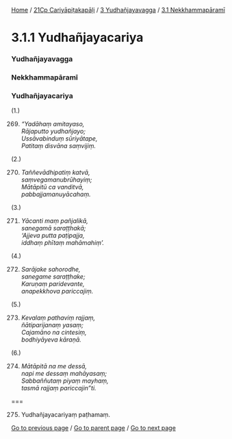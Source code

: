 
[Home](/) / [21Cp Cariyāpiṭakapāḷi](/tipitaka/21Cp.md) / [3 Yudhañjayavagga](/tipitaka/21Cp/3.md) / [3.1 Nekkhammapāramī](/tipitaka/21Cp/3/3.1.md)

# 3.1.1 Yudhañjayacariya

### Yudhañjayavagga

### Nekkhammapāramī

### Yudhañjayacariya

(1.)

269. _“Yadāhaṃ amitayaso,_  
_Rājaputto yudhañjayo;_  
_Ussāvabinduṃ sūriyātape,_  
_Patitaṃ disvāna saṃvijiṃ._  


(2.)

270. _Taññevādhipatiṃ katvā,_  
_saṃvegamanubrūhayiṃ;_  
_Mātāpitū ca vanditvā,_  
_pabbajjamanuyācahaṃ._  


(3.)

271. _Yācanti maṃ pañjalikā,_  
_sanegamā saraṭṭhakā;_  
_‘Ajjeva putta paṭipajja,_  
_iddhaṃ phītaṃ mahāmahiṃ’._  


(4.)

272. _Sarājake sahorodhe,_  
_sanegame saraṭṭhake;_  
_Karuṇaṃ paridevante,_  
_anapekkhova pariccajiṃ._  


(5.)

273. _Kevalaṃ pathaviṃ rajjaṃ,_  
_ñātiparijanaṃ yasaṃ;_  
_Cajamāno na cintesiṃ,_  
_bodhiyāyeva kāraṇā._  


(6.)

274. _Mātāpitā na me dessā,_  
_napi me dessaṃ mahāyasaṃ;_  
_Sabbaññutaṃ piyaṃ mayhaṃ,_  
_tasmā rajjaṃ pariccajin”ti._  


===

275. Yudhañjayacariyaṃ paṭhamaṃ.



[Go to previous page](/tipitaka/21Cp/3/3.1.md) / [Go to parent page](/tipitaka/21Cp/3/3.1.md) / [Go to next page](/tipitaka/21Cp/3/3.1/3.1.2.md)


